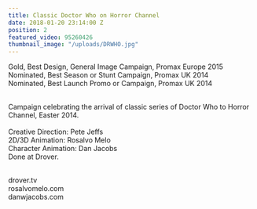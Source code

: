 ```yaml
---
title: Classic Doctor Who on Horror Channel
date: 2018-01-20 23:14:00 Z
position: 2
featured_video: 95260426
thumbnail_image: "/uploads/DRWHO.jpg"
---
```


Gold, Best Design, General Image Campaign, Promax Europe 2015<br>
Nominated, Best Season or Stunt Campaign, Promax UK 2014<br>
Nominated, Best Launch Promo or Campaign, Promax UK 2014<br>

<br>Campaign celebrating the arrival of classic series of Doctor Who to Horror Channel, Easter 2014.<br>
<br>Creative Direction: Pete Jeffs<br>
2D/3D Animation: Rosalvo Melo<br>
Character Animation: Dan Jacobs<br>
Done at Drover.<br>

<br>drover.tv<br>
rosalvomelo.com<br>
danwjacobs.com<br>